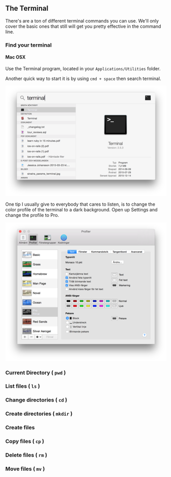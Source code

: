 ## The Terminal

There's are a ton of different terminal commands you can use. We'll only cover the basic ones that still will get you pretty effective in the command line.

### Find your terminal

#### Mac OSX

Use the Terminal program, located in your `Applications/Utilities` folder.

Another quick way to start it is by using `cmd + space` then search terminal.

![](../images/terminal_search.png)

One tip I usually give to everybody that cares to listen, is to change the color profile of the terminal to a dark background. Open up Settings and change the profile to Pro. 

![](../images/terminal_settings.png)

### Current Directory ( `pwd` )

### List files ( `ls` )

### Change directories ( `cd` )

### Create directories ( `mkdir` )

### Create files

### Copy files ( `cp` )

### Delete files ( `rm` )

### Move files ( `mv` )